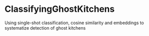# ClassifyingGhostKitchens
Using single-shot classification, cosine similarity and embeddings to systematize detection of ghost kitchens

